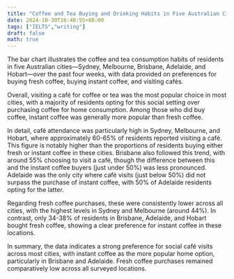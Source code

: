 ```yaml
---
title: "Coffee and Tea Buying and Drinking Habits in Five Australian Cities"
date: 2024-10-30T16:40:55+08:00
tags: ["IELTS","writing"]
draft: false
math: true
---
```


The bar chart illustrates the coffee and tea consumption habits of residents in five Australian cities—Sydney, Melbourne, Brisbane, Adelaide, and Hobart—over the past four weeks, with data provided on preferences for buying fresh coffee, buying instant coffee, and visiting cafés.

Overall, visiting a café for coffee or tea was the most popular choice in most cities, with a majority of residents opting for this social setting over purchasing coffee for home consumption. Among those who did buy coffee, instant coffee was generally more popular than fresh coffee.

In detail, café attendance was particularly high in Sydney, Melbourne, and Hobart, where approximately 60-65% of residents reported visiting a café. This figure is notably higher than the proportions of residents buying either fresh or instant coffee in these cities. Brisbane also followed this trend, with around 55% choosing to visit a café, though the difference between this and the instant coffee buyers (just under 50%) was less pronounced. Adelaide was the only city where café visits (just below 50%) did not surpass the purchase of instant coffee, with 50% of Adelaide residents opting for the latter.

Regarding fresh coffee purchases, these were consistently lower across all cities, with the highest levels in Sydney and Melbourne (around 44%). In contrast, only 34-38% of residents in Brisbane, Adelaide, and Hobart bought fresh coffee, showing a clear preference for instant coffee in these locations.

In summary, the data indicates a strong preference for social café visits across most cities, with instant coffee as the more popular home option, particularly in Brisbane and Adelaide. Fresh coffee purchases remained comparatively low across all surveyed locations.
